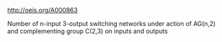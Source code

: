 http://oeis.org/A000863

Number of n-input 3-output switching networks under action of AG(n,2) and complementing group C(2,3) on inputs and outputs
